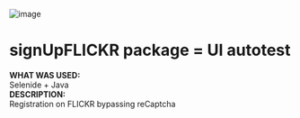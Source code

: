 ![image](https://user-images.githubusercontent.com/91698487/158029939-69e1be14-985c-48fc-b8d1-604fd8566a00.png)
# signUpFLICKR package = UI autotest
<b>WHAT WAS USED:</b><br>
Selenide + Java<br>
<b>DESCRIPTION:</b><br>
Registration on FLICKR bypassing reCaptcha<br>
